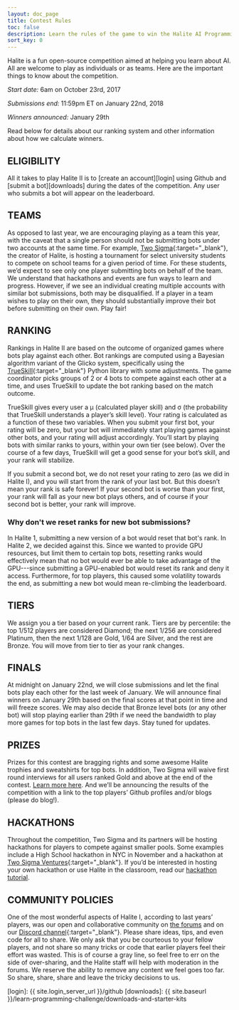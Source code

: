 ```yaml
---
layout: doc_page
title: Contest Rules
toc: false
description: Learn the rules of the game to win the Halite AI Programming Challenge.
sort_key: 0
---
```


Halite is a fun open-source competition aimed at helping you learn about AI.  All are welcome to play as individuals or as teams. Here are the important things to know about the competition.

*Start date:* 6am on October 23rd, 2017

*Submissions end:* 11:59pm ET on January 22nd, 2018

*Winners announced:* January 29th

Read below for details about our ranking system and other information about how we calculate winners.


## ELIGIBILITY

All it takes to play Halite II is to [create an account][login] using Github and [submit a bot][downloads] during the dates of the competition. Any user who submits a bot will appear on the leaderboard.

## TEAMS

As opposed to last year, we are encouraging playing as a team this year, with the caveat that a single person should not be submitting bots under two accounts at the same time. For example, [Two Sigma](https://www.twosigma.com){:target="_blank"}, the creator of Halite, is hosting a tournament for select university students to compete on school teams for a given period of time. For these students, we’d expect to see only one player submitting bots on behalf of the team. We understand that hackathons and events are fun ways to learn and progress. However, if we see an individual creating multiple accounts with similar bot submissions, both may be disqualified. If a player in a team wishes to play on their own, they should substantially improve their bot before submitting on their own. Play fair!

## RANKING
Rankings in Halite II are based on the outcome of organized games where bots play against each other. Bot rankings are computed using a Bayesian algorithm variant of the Glicko system, specifically using the [TrueSkill](https://www.microsoft.com/en-us/research/project/trueskill-ranking-system/){:target="_blank"} Python library with some adjustments. The game coordinator picks groups of 2 or 4 bots to compete against each other at a time, and uses TrueSkill to update the bot ranking based on the match outcome.

TrueSkill gives every user a μ (calculated player skill) and σ (the probability that TrueSkill understands a player’s skill level). Your rating is calculated as a function of these two variables. When you submit your first bot, your rating will be zero, but your bot will immediately start playing games against other bots, and your rating will adjust accordingly. You’ll start by playing bots with similar ranks to yours, within your own tier (see below). Over the course of a few days, TrueSkill will get a good sense for your bot’s skill, and your rank will stabilize.

If you submit a second bot, we do not reset your rating to zero (as we did in Halite I), and you will start from the rank of your last bot. But this doesn’t mean your rank is safe forever! If your second bot is worse than your first, your rank will fall as your new bot plays others, and of course if your second bot is better, your rank will improve.

### Why don't we reset ranks for new bot submissions?

In Halite 1, submitting a new version of a bot would reset that bot's rank. In Halite 2, we decided against this. Since we wanted to provide GPU resources, but limit them to certain top bots, resetting ranks would effectively mean that no bot would ever be able to take advantage of the GPU---since submitting a GPU-enabled bot would reset its rank and deny it access. Furthermore, for top players, this caused some volatility towards the end, as submitting a new bot would mean re-climbing the leaderboard.

## TIERS
We assign you a tier based on your current rank.  Tiers are by percentile: the top 1/512 players are considered Diamond; the next 1/256 are considered Platinum, then the next 1/128 are Gold, 1/64 are Silver, and the rest are Bronze. You will move from tier to tier as your rank changes.

## FINALS
At midnight on January 22nd, we will close submissions and let the final bots play each other for the last week of January. We will announce final winners on January 29th based on the final scores at that point in time and will freeze scores. We may also decide that Bronze level bots (or any other bot) will stop playing earlier than 29th if we need the bandwidth to play more games for top bots in the last few days. Stay tuned for updates.

## PRIZES
Prizes for this contest are bragging rights and some awesome Halite trophies and sweatshirts for top bots. In addition, Two Sigma will waive first round interviews for all users ranked Gold and above at the end of the contest. [Learn more here](two-sigma-recruiting). And we’ll be announcing the results of the competition with a link to the top players’ Github profiles and/or blogs (please do blog!).

## HACKATHONS
Throughout the competition, Two Sigma and its partners will be hosting hackathons for players to compete against smaller pools. Some examples include a High School hackathon in NYC in November and a hackathon at [Two Sigma Ventures](https://www.twosigmaventures.com/){:target="_blank"}. If you’d be interested in hosting your own hackathon or use Halite in the classroom, read our [hackathon tutorial](hackathon-rules).

## COMMUNITY POLICIES
One of the most wonderful aspects of Halite I, according to last years’ players, was our open and collaborative community on [the forums](https://forums.halite.io) and on our [Discord channel](https://discordapp.com/invite/EqW8DCB){:target="_blank"}. Please share ideas, tips, and even code for all to share. We only ask that you be courteous to your fellow players, and not share so many tricks or code that earlier players feel their effort was wasted. This is of course a gray line, so feel free to err on the side of over-sharing, and the Halite staff will help with moderation in the forums. We reserve the ability to remove any content we feel goes too far. So share, share, share and leave the tricky decisions to us.

[login]: {{ site.login_server_url }}/github
[downloads]: {{ site.baseurl }}/learn-programming-challenge/downloads-and-starter-kits
